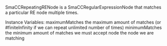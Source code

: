 SmaCCRepeatingRENode is a SmaCCRegularExpressionNode that matches a particular RE node multiple times.

Instance Variables:
	maximumMatches	<Integer>	the maximum amount of matches (or #finiteInfinity if we can repeat unlimited number of times)
	minimumMatches	<Integer>	the minimum amount of matches we must accept
	node	<SmaCCRegularExpressionNode>	the node we are matching
